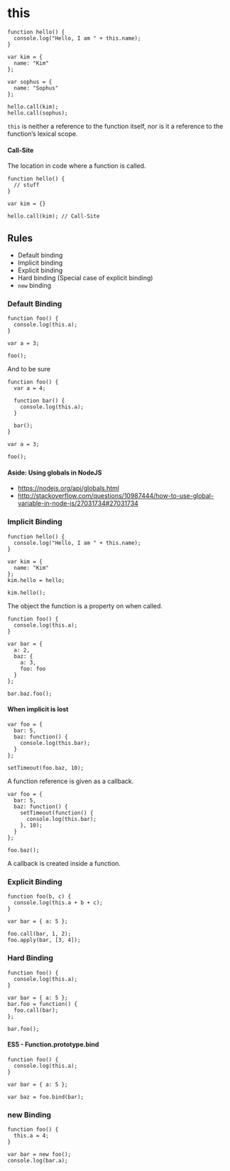 # this

```
function hello() {
  console.log("Hello, I am " + this.name);
}

var kim = {
  name: "Kim"
};

var sophus = {
  name: "Sophus"
};

hello.call(kim);
hello.call(sophus);
```
	
`this` is neither a reference to the function itself, nor is it a reference to the function’s lexical scope.


#### Call-Site

The location in code where a function is called.

```
function hello() {
  // stuff
}

var kim = {}

hello.call(kim); // Call-Site
```

## Rules

- Default binding
- Implicit binding
- Explicit binding
- Hard binding (Special case of explicit binding)
- `new` binding


### Default Binding

```
function foo() {
  console.log(this.a);
}

var a = 3;

foo();
```

And to be sure

```
function foo() {
  var a = 4;	

  function bar() {	
    console.log(this.a);
  }
	
  bar();
}

var a = 3;

foo();	
```

#### Aside: Using globals in NodeJS

- https://nodejs.org/api/globals.html
- http://stackoverflow.com/questions/10987444/how-to-use-global-variable-in-node-js/27031734#27031734


### Implicit Binding

```
function hello() {
  console.log("Hello, I am " + this.name);
}

var kim = {
  name: "Kim"
};
kim.hello = hello;

kim.hello();
```

The object the function is a property on when called.

```
function foo() {
  console.log(this.a);
}

var bar = {
  a: 2,
  baz: {
    a: 3,
    foo: foo
  }
};

bar.baz.foo();
```

#### When implicit is lost

```
var foo = {
  bar: 5,
  baz: function() {
    console.log(this.bar);
  }
};

setTimeout(foo.baz, 10);
```

A function reference is given as a callback.

```
var foo = {
  bar: 5,
  baz: function() {
    setTimeout(function() {
      console.log(this.bar);
    }, 10);
  }
};

foo.baz();
```

A callback is created inside a function.


### Explicit Binding

```
function foo(b, c) {
  console.log(this.a + b + c);
}

var bar = { a: 5 };

foo.call(bar, 1, 2);
foo.apply(bar, [3, 4]);
```

### Hard Binding

```
function foo() {
  console.log(this.a);
}

var bar = { a: 5 };
bar.foo = function() {
  foo.call(bar);
};
	
bar.foo();
```

#### ES5 - Function.prototype.bind

```
function foo() {
  console.log(this.a);
}

var bar = { a: 5 };

var baz = foo.bind(bar);
```

### new Binding

```
function foo() {
  this.a = 4;
}

var bar = new foo();
console.log(bar.a);
```

